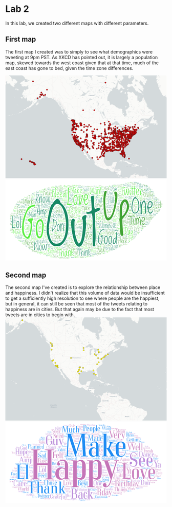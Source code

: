 # Lab 2
In this lab, we created two different maps with different parameters. 

## First map
The first map I created was to simply to see what demographics were tweeting at 9pm PST. As XKCD has pointed out, it is largely a population map, skewed towards the west coast given that at that time, much of the east coast has gone to bed, given the time zone differences.

![First map tweet density](images/map1.png)
![word art 1](images/words1.png)

## Second map
The second map I've created is to explore the relationship between place and happiness. I didn't realize that this volume of data would be insufficient to get a sufficiently high resolution to see where people are the happiest, but in general, it can still be seen that most of the tweets relating to happiness are in cities. But that again may be due to the fact that most tweets are in cities to begin with.  
![Second map happiness density](images/map2.png)
![word art 2](images/words2.png)